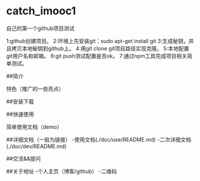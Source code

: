 # catch_imooc1
自己的第一个github项目测试

1:github创建项目。
2:环境上先安装git：sudo apt-get install git
3:生成秘钥，并且拷贝本地秘钥到github上。
4:用git clone git项目路径实现克隆。
5:本地配置git用户名和邮箱。
6:git push测试配置是否ok。
7:通过npm工具完成项目相关简单测试。


##简介

特色（推广的一些亮点）

##安装下载

##快速使用

简单使用文档（demo）

##详细文档（一般为链接）
-使用文档(./doc/use/README.md)
-二次详细文档(./doc/dev/README.md)

##交流&&提问

##关于地址
-个人主页（博客/github）
-二维码
